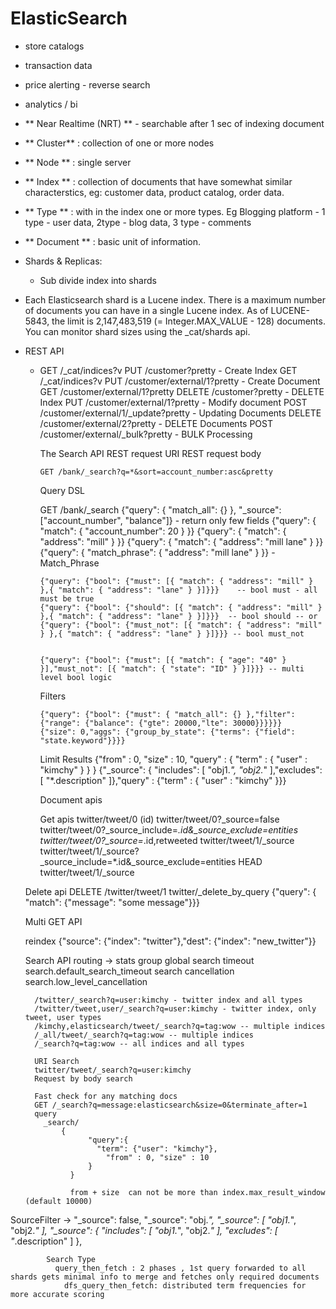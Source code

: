 # ElasticSearch
- store catalogs
- transaction data
- price alerting - reverse search
- analytics / bi

- ** Near Realtime (NRT) ** - searchable after 1 sec of indexing document
- ** Cluster** : collection of one or more nodes
- ** Node ** : single server
- ** Index ** : collection of documents that have somewhat similar characterstics, eg: customer data, product catalog, order data.
- ** Type ** : with in the index one or more types. Eg Blogging platform - 1 type - user data, 2type - blog data, 3 type - comments
- ** Document ** : basic unit of information.

- Shards & Replicas:
  - Sub divide index into shards

- Each Elasticsearch shard is a Lucene index. There is a maximum number of documents you can have in a single Lucene index. As of LUCENE-5843, the limit is 2,147,483,519 (= Integer.MAX_VALUE - 128) documents. You can monitor shard sizes using the _cat/shards api.

- REST API
  - GET /_cat/indices?v
	  PUT /customer?pretty                - Create Index
	  GET /_cat/indices?v
	  PUT /customer/external/1?pretty     - Create Document
	  GET /customer/external/1?pretty
	  DELETE /customer?pretty             - DELETE Index
	  PUT /customer/external/1?pretty     - Modify document
	  POST /customer/external/1/_update?pretty - Updating Documents
	  DELETE /customer/external/2?pretty       - DELETE Documents
	  POST /customer/external/_bulk?pretty     - BULK Processing

	The Search API
		REST request URI
		REST request body

		GET /bank/_search?q=*&sort=account_number:asc&pretty
	Query DSL

	GET /bank/_search
		{"query": { "match_all": {} }, "_source": ["account_number", "balance"]}         - return only few fields
		{"query": { "match": { "account_number": 20 } }}
		{"query": { "match": { "address": "mill" } }}
		{"query": { "match": { "address": "mill lane" } }}
		{"query": { "match_phrase": { "address": "mill lane" } }}       - Match_Phrase

		{"query": {"bool": {"must": [{ "match": { "address": "mill" } },{ "match": { "address": "lane" } }]}}}    -- bool must - all must be true
		{"query": {"bool": {"should": [{ "match": { "address": "mill" } },{ "match": { "address": "lane" } }]}}}  -- bool should -- or
		{"query": {"bool": {"must_not": [{ "match": { "address": "mill" } },{ "match": { "address": "lane" } }]}}} -- bool must_not


		{"query": {"bool": {"must": [{ "match": { "age": "40" } }],"must_not": [{ "match": { "state": "ID" } }]}}} -- multi level bool logic


	  Filters

		{"query": {"bool": {"must": { "match_all": {} },"filter": {"range": {"balance": {"gte": 20000,"lte": 30000}}}}}}
		{"size": 0,"aggs": {"group_by_state": {"terms": {"field": "state.keyword"}}}}



	Limit Results
		{"from" : 0, "size" : 10, "query" : { "term" : { "user" : "kimchy" } } }
		{"_source": { "includes": [ "obj1.*", "obj2.*" ],"excludes": [ "*.description" ]},"query" : {"term" : { "user" : "kimchy" }}}




	Document apis


	Get apis
	  twitter/tweet/0 (id)
		twitter/tweet/0?_source=false
		twitter/tweet/0?_source_include=*.id&_source_exclude=entities
		twitter/tweet/0?_source=*.id,retweeted
		twitter/tweet/1/_source
		twitter/tweet/1/_source?_source_include=*.id&_source_exclude=entities
HEAD twitter/tweet/1/_source

   Delete api
	   DELETE /twitter/tweet/1
		 twitter/_delete_by_query
		 {"query": { "match": {"message": "some message"}}}

	Multi GET API


	reindex
	  {"source": {"index": "twitter"},"dest": {"index": "new_twitter"}}

	Search API
	  routing ->
		stats group
		global search timeout
		  search.default_search_timeout
		search cancellation
		  search.low_level_cancellation

		/twitter/_search?q=user:kimchy - twitter index and all types
		/twitter/tweet,user/_search?q=user:kimchy - twitter index, only tweet, user types
		/kimchy,elasticsearch/tweet/_search?q=tag:wow -- multiple indices
		/_all/tweet/_search?q=tag:wow -- multiple indices
		/_search?q=tag:wow -- all indices and all types

		URI Search
		twitter/tweet/_search?q=user:kimchy
		Request by body search

		Fast check for any matching docs
		GET /_search?q=message:elasticsearch&size=0&terminate_after=1
		query
		  _search/
			  {
					"query":{
					  "term": {"user": "kimchy"},
						"from" : 0, "size" : 10
					}
				}

				from + size  can not be more than index.max_result_window (default 10000)

SourceFilter ->
      "_source": false,
			"_source": "obj.*",
			"_source": [ "obj1.*", "obj2.*" ],
			"_source": {
        "includes": [ "obj1.*", "obj2.*" ],
        "excludes": [ "*.description" ]
      },


			Search Type
			  query_then_fetch : 2 phases , 1st query forwarded to all shards gets minimal info to merge and fetches only required documents
				dfs_query_then_fetch: distributed term frequencies for more accurate scoring
